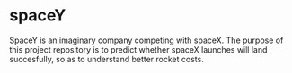 # spaceY

SpaceY is an imaginary company competing with spaceX.
The purpose of this project repository is to predict whether spaceX launches will land succesfully, so as to understand better rocket costs.
